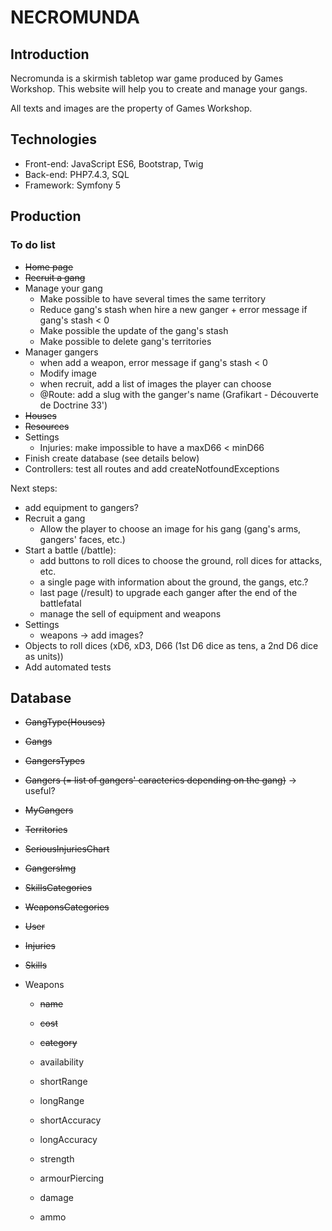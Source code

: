 # NECROMUNDA

## Introduction

Necromunda is a skirmish tabletop war game produced by Games Workshop. This website will help you to create and manage your gangs.

All texts and images are the property of Games Workshop.


## Technologies

* Front-end: JavaScript ES6, Bootstrap, Twig
* Back-end: PHP7.4.3, SQL
* Framework: Symfony 5


## Production

### To do list

* ~~Home page~~
* ~~Recruit a gang~~
* Manage your gang
	* Make possible to have several times the same territory
	* Reduce gang's stash when hire a new ganger + error message if gang's stash < 0
	* Make possible the update of the gang's stash
	* Make possible to delete gang's territories
* Manager gangers
	* when add a weapon, error message if gang's stash < 0
	* Modify image
	* when recruit, add a list of images the player can choose
	* @Route: add a slug with the ganger's name (Grafikart - Découverte de Doctrine 33')
* ~~Houses~~
* ~~Resources~~
* Settings
	* Injuries: make impossible to have a maxD66 < minD66
* Finish create database (see details below)
* Controllers: test all routes and add createNotfoundExceptions

Next steps:
* add equipment to gangers?
* Recruit a gang
	* Allow the player to choose an image for his gang (gang's arms, gangers' faces, etc.)
* Start a battle (/battle):
	* add buttons to roll dices to choose the ground, roll dices for attacks, etc.
	* a single page with information about the ground, the gangs, etc.?
	* last page (/result) to upgrade each ganger after the end of the battlefatal
	* manage the sell of equipment and weapons
* Settings
	* weapons -> add images?
* Objects to roll dices (xD6, xD3, D66 (1st D6 dice as tens, a 2nd D6 dice as units))
* Add automated tests


## Database

* ~~GangType(Houses)~~
* ~~Gangs~~
* ~~GangersTypes~~
* ~~Gangers (= list of gangers' caracterics depending on the gang)~~ -> useful?
* ~~MyGangers~~
* ~~Territories~~
* ~~SeriousInjuriesChart~~
* ~~GangersImg~~
* ~~SkillsCategories~~
* ~~WeaponsCategories~~
* ~~User~~
* ~~Injuries~~
* ~~Skills~~

* Weapons
	* ~~name~~
	* ~~cost~~
	* ~~category~~

	* availability
	* shortRange
	* longRange
	* shortAccuracy
	* longAccuracy
	* strength
	* armourPiercing
	* damage
	* ammo

